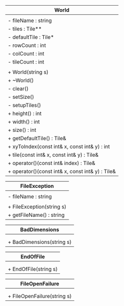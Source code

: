 | World                                            |
| -------------------------------------------------|
|                                                  |
| - fileName : string                              |
| - tiles : Tile**                                 |
| - defaultTile : Tile*                            |
| - rowCount : int                                 |
| - colCount : int                                 |
| - tileCount : int                                |
|                                                  |
| + World(string s)                                |
| + ~World()                                       |
| - clear()                                        |
| - setSize()                                      |
| - setupTiles()                                   |
| + height() : int                                 |
| + width() : int                                  |
| + size() : int                                   |
| + getDefaultTile() : Tile&                       |
| + xyToIndex(const int& x, const int& y) : int    |
| + tile(const int& x, const int& y) : Tile&       |
| + operator()(const int& index) : Tile&           |
| + operator()(const int& x, const int& y) : Tile& |

| FileException             |
| ------------------------- |
|                           |
| - fileName : string       |
|                           |
| + FileException(string s) |
| + getFileName() : string  |

| BadDimensions             |
| ------------------------- |
|                           |
|                           |
| + BadDimensions(string s) |

| EndOfFile                |
| ------------------------ |
|                          |
|                          |
| + EndOfFile(string s)    |

| FileOpenFailure             |
| --------------------------- |
|                             |
|                             |
| + FileOpenFailure(string s) |